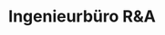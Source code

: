 ---
title: "Ingenieurbüro R&A"
url: /ruesselsheim-am-main/ingenieurbuero-runda/
shop: Autowerkstatt
---